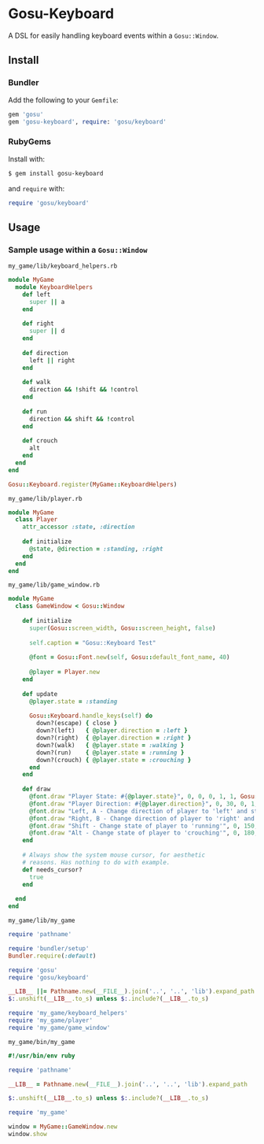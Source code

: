 # Gosu-Keyboard

A DSL for easily handling keyboard events within a `Gosu::Window`.

## Install

### Bundler

Add the following to your `Gemfile`:

```ruby
gem 'gosu'
gem 'gosu-keyboard', require: 'gosu/keyboard'
```

### RubyGems

Install with:

```sh
$ gem install gosu-keyboard
```

and `require` with:

```ruby
require 'gosu/keyboard'
```

## Usage

### Sample usage within a `Gosu::Window`

`my_game/lib/keyboard_helpers.rb`

```ruby
module MyGame
  module KeyboardHelpers
    def left
      super || a
    end
    
    def right
      super || d
    end
    
    def direction
      left || right
    end
    
    def walk
      direction && !shift && !control
    end
    
    def run
      direction && shift && !control
    end
    
    def crouch
      alt
    end
  end
end

Gosu::Keyboard.register(MyGame::KeyboardHelpers)
```

`my_game/lib/player.rb`

```ruby
module MyGame
  class Player
    attr_accessor :state, :direction
    
    def initialize
      @state, @direction = :standing, :right
    end
  end
end
```

`my_game/lib/game_window.rb`

```ruby
module MyGame
  class GameWindow < Gosu::Window
    
    def initialize
      super(Gosu::screen_width, Gosu::screen_height, false)
        
      self.caption = "Gosu::Keyboard Test"
        
      @font = Gosu::Font.new(self, Gosu::default_font_name, 40)
      
      @player = Player.new
    end
      
    def update
      @player.state = :standing
      
      Gosu::Keyboard.handle_keys(self) do
        down?(escape) { close }
        down?(left)   { @player.direction = :left }
        down?(right)  { @player.direction = :right }
        down?(walk)   { @player.state = :walking }
        down?(run)    { @player.state = :running }
        down?(crouch) { @player.state = :crouching }
      end
    end
      
    def draw
      @font.draw "Player State: #{@player.state}", 0, 0, 0, 1, 1, Gosu::Color::BLUE
      @font.draw "Player Direction: #{@player.direction}", 0, 30, 0, 1, 1, Gosu::Color::BLUE
      @font.draw "Left, A - Change direction of player to 'left' and state to 'walk'", 0, 90, 0, 1, 1, Gosu::Color::RED
      @font.draw "Right, B - Change direction of player to 'right' and state to 'walk'", 0, 120, 0, 1, 1, Gosu::Color::RED
      @font.draw "Shift - Change state of player to 'running'", 0, 150, 0, 1, 1, Gosu::Color::RED
      @font.draw "Alt - Change state of player to 'crouching'", 0, 180, 0, 1, 1, Gosu::Color::RED
    end
    
    # Always show the system mouse cursor, for aesthetic 
    # reasons. Has nothing to do with example.
    def needs_cursor?
      true
    end
    
  end
end
```

`my_game/lib/my_game`

```ruby
require 'pathname'

require 'bundler/setup'
Bundler.require(:default)

require 'gosu'
require 'gosu/keyboard'

__LIB__ ||= Pathname.new(__FILE__).join('..', '..', 'lib').expand_path
$:.unshift(__LIB__.to_s) unless $:.include?(__LIB__.to_s)

require 'my_game/keyboard_helpers'
require 'my_game/player'
require 'my_game/game_window'
```

`my_game/bin/my_game`

```ruby
#!/usr/bin/env ruby

require 'pathname'

__LIB__ = Pathname.new(__FILE__).join('..', '..', 'lib').expand_path

$:.unshift(__LIB__.to_s) unless $:.include?(__LIB__.to_s)

require 'my_game'

window = MyGame::GameWindow.new
window.show
```

